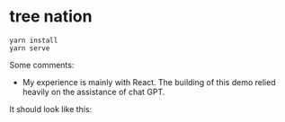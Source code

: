 # tree nation

```
yarn install
yarn serve
```

Some comments:

 - My experience is mainly with React. The building of this demo relied heavily on the assistance of chat GPT. 

It should look like this:

